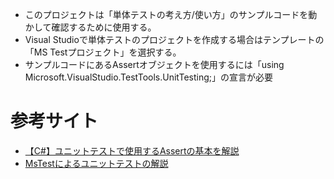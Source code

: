 ﻿
- このプロジェクトは「単体テストの考え方/使い方」のサンプルコードを動かして確認するために使用する。
- Visual Studioで単体テストのプロジェクトを作成する場合はテンプレートの「MS Testプロジェクト」を選択する。
- サンプルコードにあるAssertオブジェクトを使用するには「using Microsoft.VisualStudio.TestTools.UnitTesting;」の宣言が必要

# 参考サイト
- [【C#】ユニットテストで使用するAssertの基本を解説](https://genesis-tech.jp/blog/basics-of-assert/)
- [MsTestによるユニットテストの解説](https://qiita.com/mima_ita/items/55394bcc851eb8b6dc24)
